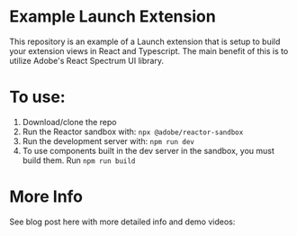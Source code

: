 # Example Launch Extension

This repository is an example of a Launch extension that is setup to build your extension views in React and Typescript.
The main benefit of this is to utilize Adobe's React Spectrum UI library.

# To use:

1. Download/clone the repo
2. Run the Reactor sandbox with: `npx @adobe/reactor-sandbox`
3. Run the development server with: `npm run dev`
4. To use components built in the dev server in the sandbox, you must build them. Run `npm run build`

# More Info

See blog post here with more detailed info and demo videos:
